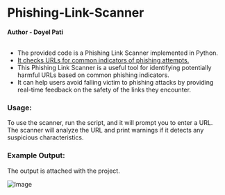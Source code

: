 # Phishing-Link-Scanner
<b> Author - Doyel Pati</b>
<ul>
<br>
<li>The provided code is a Phishing Link Scanner implemented in Python.</li>
<u> <li> It checks URLs for common indicators of phishing attempts.</li> </u>
  <li> This Phishing Link Scanner is a useful tool for identifying potentially harmful URLs based on common phishing indicators.</li>
  <li>It can help users avoid falling victim to phishing attacks by providing real-time feedback on the safety of the links they encounter.</li>
</ul>
<h3> Usage: </h3>
To use the scanner, run the script, and it will prompt you to enter a URL.<br>
The scanner will analyze the URL and print warnings if it detects any suspicious characteristics.
<h3>Example Output:</h3>
The output is attached with the project.

![Image](https://github.com/user-attachments/assets/25335288-d7cf-4061-9a45-6fa24645d1a6)
